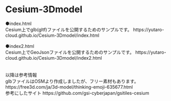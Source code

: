 # Cesium-3Dmodel
<div>
  ●index.html<br>
  Cesium上でglb(gltf)ファイルを公開するためのサンプルです。
  https://yutaro-cloud.github.io/Cesium-3Dmodel/index.html
</div><br>

<div>
  ●index2.html<br>
  Cesium上でGeoJsonファイルを公開するためのサンプルです。
  https://yutaro-cloud.github.io/Cesium-3Dmodel/index2.html
</div><br><br>

<div>以降は参考情報<div>
<div>
  glbファイルはOSMより作成しましたが、フリー素材もあります。
  https://free3d.com/ja/3d-model/thinking-emoji-635677.html
</div><div>
  参考にしたサイト    https://github.com/gsi-cyberjapan/gsitiles-cesium
</div>
